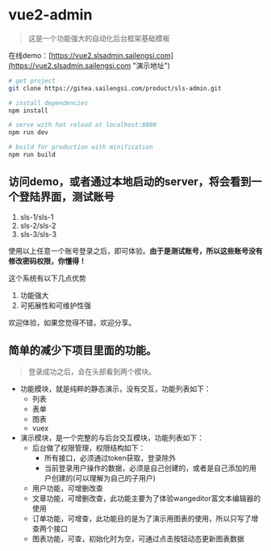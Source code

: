 # vue2-admin

> 这是一个功能强大的自动化后台框架基础模板

在线demo：[https://vue2.slsadmin.sailengsi.com](https://vue2.slsadmin.sailengsi.com "演示地址")

``` bash
# get project
git clone https://gitea.sailengsi.com/product/sls-admin.git

# install dependencies
npm install

# serve with hot reload at localhost:8080
npm run dev

# build for production with minification
npm run build
```

## 访问demo，或者通过本地启动的server，将会看到一个登陆界面，测试账号

1. sls-1/sls-1
2. sls-2/sls-2
3. sls-3/sls-3

使用以上任意一个账号登录之后，即可体验。**由于是测试账号，所以这些账号没有修改密码权限，你懂得！**


这个系统有以下几点优势

1. 功能强大 
3. 可拓展性和可维护性强

欢迎体验，如果您觉得不错，欢迎分享。

## 简单的减少下项目里面的功能。
> 登录成功之后，会在头部看到两个模块。
- 功能模块，就是纯粹的静态演示，没有交互，功能列表如下：
    - 列表
    - 表单
    - 图表
    - vuex
- 演示模块，是一个完整的与后台交互模块，功能列表如下：
    - 后台做了权限管理，权限结构如下：
        - 所有接口，必须通过token获取，登录除外
        - 当前登录用户操作的数据，必须是自己创建的，或者是自己添加的用户创建的(可以理解为自己的子用户)
    - 用户功能，可增删改查
    - 文章功能，可增删改查，此功能主要为了体验wangeditor富文本编辑器的使用
    - 订单功能，可增查，此功能目的是为了演示用图表的使用，所以只写了增查两个接口
    - 图表功能，可查，初始化时为空，可通过点击按钮动态更新图表数据

